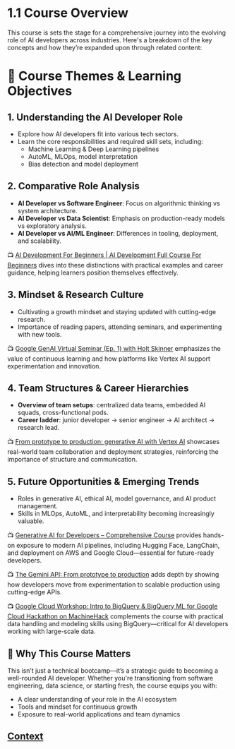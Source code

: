 # 1.1 Course Overview

This course is sets the stage for a comprehensive journey into the evolving role of AI developers across industries. Here's a breakdown of the key concepts and how they’re expanded upon through related content:
 
# 🧠 Course Themes & Learning Objectives
## 1. Understanding the AI Developer Role

* Explore how AI developers fit into various tech sectors.
* Learn the core responsibilities and required skill sets, including:
     - Machine Learning & Deep Learning pipelines
     - AutoML, MLOps, model interpretation
     - Bias detection and model deployment

## 2. Comparative Role Analysis

* **AI Developer vs Software Engineer**: Focus on algorithmic thinking vs system architecture.
* **AI Developer vs Data Scientist**: Emphasis on production-ready models vs exploratory analysis.
* **AI Developer vs AI/ML Engineer**: Differences in tooling, deployment, and scalability.

📺 [AI Development For Beginners | AI Development Full Course For Beginners](https://www.youtube.com/watch?v=5yBTxOpT4PE) dives into these distinctions with practical examples and career guidance, helping learners position themselves effectively.

## 3. Mindset & Research Culture

* Cultivating a growth mindset and staying updated with cutting-edge research.
* Importance of reading papers, attending seminars, and experimenting with new tools.

📺 [Google GenAI Virtual Seminar (Ep. 1) with Holt Skinner](https://www.youtube.com/watch?v=G3quBpppVek) emphasizes the value of continuous learning and how platforms like Vertex AI support experimentation and innovation.

## 4. Team Structures & Career Hierarchies

* **Overview of team setups**: centralized data teams, embedded AI squads, cross-functional pods.
* **Career ladder**: junior developer → senior engineer → AI architect → research lead.

📺 [From prototype to production: generative AI with Vertex AI](https://www.youtube.com/watch?v=hVrv0sv93ls) showcases real-world team collaboration and deployment strategies, reinforcing the importance of structure and communication.

## 5. Future Opportunities & Emerging Trends

* Roles in generative AI, ethical AI, model governance, and AI product management.
* Skills in MLOps, AutoML, and interpretability becoming increasingly valuable.

📺 [Generative AI for Developers – Comprehensive Course](https://www.youtube.com/watch?v=F0GQ0l2NfHA&t=2s) provides hands-on exposure to modern AI pipelines, including Hugging Face, LangChain, and deployment on AWS and Google Cloud—essential for future-ready developers.

📺 [The Gemini API: From prototype to production](https://www.youtube.com/watch?v=lSq3h-_PTVY) adds depth by showing how developers move from experimentation to scalable production using cutting-edge APIs.

📺 [Google Cloud Workshop: Intro to BigQuery & BigQuery ML for Google Cloud Hackathon on MachineHack](https://www.youtube.com/watch?v=i7C7EjYepcs) complements the course with practical data handling and modeling skills using BigQuery—critical for AI developers working with large-scale data.

## 🎯 Why This Course Matters
This isn’t just a technical bootcamp—it’s a strategic guide to becoming a well-rounded AI developer. Whether you're transitioning from software engineering, data science, or starting fresh, the course equips you with:

* A clear understanding of your role in the AI ecosystem
* Tools and mindset for continuous growth
* Exposure to real-world applications and team dynamics


 ## [Context](./../context.md)
